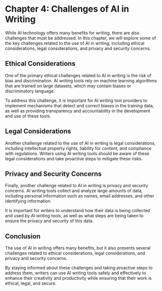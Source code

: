Chapter 4: Challenges of AI in Writing
======================================

While AI technology offers many benefits for writing, there are also challenges that must be addressed. In this chapter, we will explore some of the key challenges related to the use of AI in writing, including ethical considerations, legal considerations, and privacy and security concerns.

Ethical Considerations
----------------------

One of the primary ethical challenges related to AI in writing is the risk of bias and discrimination. AI writing tools rely on machine learning algorithms that are trained on large datasets, which may contain biases or discriminatory language.

To address this challenge, it is important for AI writing tool providers to implement mechanisms that detect and correct biases in the training data, as well as providing transparency and accountability in the development and use of these tools.

Legal Considerations
--------------------

Another challenge related to the use of AI in writing is legal considerations, including intellectual property rights, liability for content, and compliance with regulations. Writers using AI writing tools should be aware of these legal considerations and take proactive steps to mitigate these risks.

Privacy and Security Concerns
-----------------------------

Finally, another challenge related to AI in writing is privacy and security concerns. AI writing tools collect and analyze large amounts of data, including personal information such as names, email addresses, and other identifying information.

It is important for writers to understand how their data is being collected and used by AI writing tools, as well as what steps are being taken to ensure the privacy and security of this data.

Conclusion
----------

The use of AI in writing offers many benefits, but it also presents several challenges related to ethical considerations, legal considerations, and privacy and security concerns.

By staying informed about these challenges and taking proactive steps to address them, writers can use AI writing tools safely and effectively to enhance their creativity and productivity while ensuring that their work is ethical, legal, and secure.
